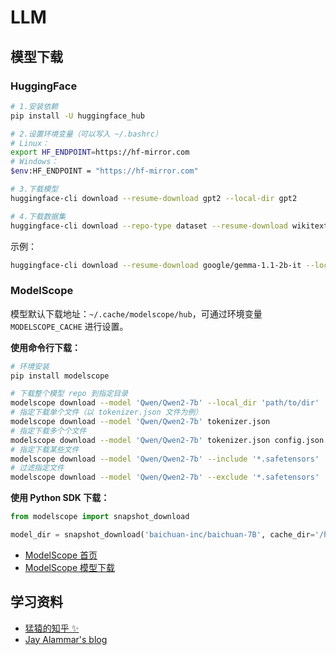 # LLM

## 模型下载

### HuggingFace

```bash
# 1.安装依赖
pip install -U huggingface_hub

# 2.设置环境变量（可以写入 ~/.bashrc）
# Linux：
export HF_ENDPOINT=https://hf-mirror.com
# Windows：
$env:HF_ENDPOINT = "https://hf-mirror.com"

# 3.下载模型
huggingface-cli download --resume-download gpt2 --local-dir gpt2

# 4.下载数据集
huggingface-cli download --repo-type dataset --resume-download wikitext --local-dir wikitext
```

示例：

```bash
huggingface-cli download --resume-download google/gemma-1.1-2b-it --local-dir /home/sss/models-hf/google/gemma-1.1-2b-it
```

### ModelScope

模型默认下载地址：`~/.cache/modelscope/hub`，可通过环境变量 `MODELSCOPE_CACHE` 进行设置。

**使用命令行下载：**

```bash
# 环境安装
pip install modelscope

# 下载整个模型 repo 到指定目录
modelscope download --model 'Qwen/Qwen2-7b' --local_dir 'path/to/dir'
# 指定下载单个文件（以 tokenizer.json 文件为例）
modelscope download --model 'Qwen/Qwen2-7b' tokenizer.json
# 指定下载多个个文件
modelscope download --model 'Qwen/Qwen2-7b' tokenizer.json config.json
# 指定下载某些文件
modelscope download --model 'Qwen/Qwen2-7b' --include '*.safetensors'
# 过滤指定文件
modelscope download --model 'Qwen/Qwen2-7b' --exclude '*.safetensors'
```

**使用 Python SDK 下载：**

```python
from modelscope import snapshot_download

model_dir = snapshot_download('baichuan-inc/baichuan-7B', cache_dir='/home/sss/model')
```

- [<u>ModelScope 首页</u>](https://www.modelscope.cn/home)
- [<u>ModelScope 模型下载</u>](https://www.modelscope.cn/docs/models/download)

## 学习资料

- [<u>猛猿的知乎 ✨</u>](https://zhuanlan.zhihu.com/p/654910335)
- [<u>Jay Alammar's blog</u>](https://jalammar.github.io/)
